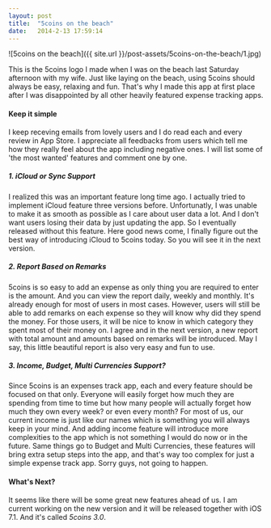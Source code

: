 ```yaml
---
layout: post
title:  "5coins on the beach"
date:   2014-2-13 17:59:14
---
```


![5coins on the beach]({{ site.url }}/post-assets/5coins-on-the-beach/1.jpg)

This is the 5coins logo I made when I was on the beach last Saturday afternoon with my wife. Just like laying on the beach, using 5coins should always be easy, relaxing and fun. That's why I made this app at first place after I was disappointed by all other heavily featured expense tracking apps.

#### Keep it simple

I keep receving emails from lovely users and I do read each and every review in App Store. I appreciate all feedbacks from users which tell me how they really feel about the app including negative ones. I will list some of 'the most wanted' features and comment one by one.

##### 1. iCloud or Sync Support

I realized this was an important feature long time ago. I actually tried to implement iCloud feature three versions before. Unfortunatly, I was unable to make it as smooth as possible as I care about user data a lot. And I don't want users losing their data by just updating the app. So I eventually released without this feature. Here good news come, I finally figure out the best way of introducing iCloud to 5coins today. So you will see it in the next version.

##### 2. Report Based on Remarks

5coins is so easy to add an expense as only thing you are required to enter is the amount. And you can view the report daily, weekly and monthly. It's already enough for most of users in most cases. However, users will still be able to add remarks on each expense so they will know why did they spend the money. For those users, it will be nice to know in which category they spent most of their money on. I agree and in the next version, a new report with total amount and amounts based on remarks will be introduced. May I say, this little beautiful report is also very easy and fun to use.

##### 3. Income, Budget, Multi Currencies Support?

Since 5coins is an expenses track app, each and every feature should be focused on that only. Everyone will easily forget how much they are spending from time to time but how many people will actually forget how much they own every week? or even every month? For most of us, our current income is just like our names which is something you will always keep in your mind. And adding income feature will introduce more complexities to the app which is not something I would do now or in the future. Same things go to Budget and Multi Currencies, these features will bring extra setup steps into the app, and that's way too complex for just a simple expense track app. Sorry guys, not going to happen.

#### What's Next?

It seems like there will be some great new features ahead of us. I am current working on the new version and it will be released together with iOS 7.1. And it's called *5coins 3.0*.